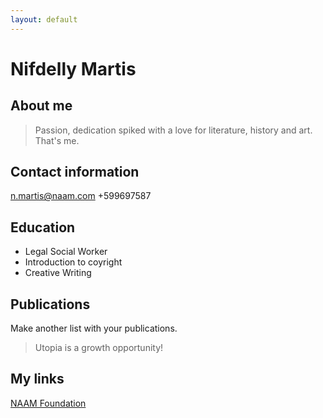 ```yaml
---
layout: default
---
```


# Nifdelly Martis

## About me

> Passion, dedication spiked with a love for literature, history and art. That's me.

## Contact information
n.martis@naam.com
+599697587 

## Education

- Legal Social Worker
- Introduction to coyright
- Creative Writing

## Publications

Make another list with your publications.

> Utopia is a growth opportunity!

## My links

[NAAM Foundation](https://naam.cw/)


